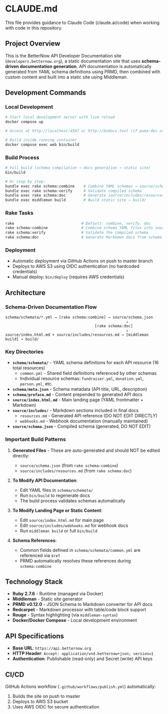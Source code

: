 # CLAUDE.md

This file provides guidance to Claude Code (claude.ai/code) when working with code in this repository.

## Project Overview

This is the BetterNow API Developer Documentation site (`developers.betternow.org`), a static documentation site that uses **schema-driven documentation generation**. API documentation is automatically generated from YAML schema definitions using PRMD, then combined with custom content and built into a static site using Middleman.

## Development Commands

### Local Development
```bash
# Start local development server with live reload
docker compose up

# Access at http://localhost:4567 or http://bndocs.test (if puma-dev configured)

# Build inside running container
docker compose exec web bin/build
```

### Build Process
```bash
# Full build (schema compilation → docs generation → static site)
bin/build

# Or step by step:
bundle exec rake schema:combine    # Combine YAML schemas → source/schema.json
bundle exec rake schema:verify     # Validate compiled schema
bundle exec rake schema:doc        # Generate source/includes/resources.md
bundle exec middleman build        # Build static site → build/
```

### Rake Tasks
```bash
rake                              # Default: combine, verify, doc
rake schema:combine               # Combine schema YAML files into source/schema.json
rake schema:verify                # Validate the compiled schema
rake schema:doc                   # Generate Markdown docs from schema
```

### Deployment
- Automatic deployment via GitHub Actions on push to master branch
- Deploys to AWS S3 using OIDC authentication (no hardcoded credentials)
- Manual deploy: `bin/deploy` (requires AWS credentials)

## Architecture

### Schema-Driven Documentation Flow
```
schema/schemata/*.yml → [rake schema:combine] → source/schema.json
                                                      ↓
                                        [rake schema:doc]
                                                      ↓
source/index.html.md + source/includes/resources.md → [middleman build] → build/
```

### Key Directories

- **`schema/schemata/`** - YAML schema definitions for each API resource (16 total resources)
  - `common.yml` - Shared field definitions referenced by other schemas
  - Individual resource schemas: `fundraiser.yml`, `donation.yml`, `person.yml`, etc.
- **`schema/meta.json`** - Schema metadata (API title, URL, description)
- **`schema/preface.md`** - Content prepended to generated API docs
- **`source/index.html.md`** - Main landing page (YAML frontmatter + Markdown)
- **`source/includes/`** - Markdown sections included in final docs
  - `resources.md` - Generated API reference (DO NOT EDIT DIRECTLY)
  - `webhooks.md` - Webhook documentation (manually maintained)
- **`source/schema.json`** - Compiled schema (generated, DO NOT EDIT)

### Important Build Patterns

1. **Generated Files** - These are auto-generated and should NOT be edited directly:
   - `source/schema.json` (from `rake schema:combine`)
   - `source/includes/resources.md` (from `rake schema:doc`)

2. **To Modify API Documentation**:
   - Edit YAML files in `schema/schemata/`
   - Run `bin/build` to regenerate docs
   - The build process validates schemas automatically

3. **To Modify Landing Page or Static Content**:
   - Edit `source/index.html.md` for main page
   - Edit `source/includes/webhooks.md` for webhook docs
   - Run `middleman build` or full `bin/build`

4. **Schema References**:
   - Common fields defined in `schema/schemata/common.yml` are referenced via `$ref`
   - PRMD automatically resolves these references during `schema:combine`

## Technology Stack

- **Ruby 2.7.6** - Runtime (managed via Docker)
- **Middleman** - Static site generator
- **PRMD v0.12.0** - JSON Schema to Markdown converter for API docs
- **Redcarpet** - Markdown processor with table/code block support
- **Rouge** - Syntax highlighting (via `middleman-syntax`)
- **Docker/Docker Compose** - Local development environment

## API Specifications

- **Base URL**: `https://api.betternow.org`
- **HTTP Header**: `Accept: application/vnd.betternow+json; version=1`
- **Authentication**: Publishable (read-only) and Secret (write) API keys

## CI/CD

GitHub Actions workflow (`.github/workflows/publish.yml`) automatically:
1. Builds the site on push to master
2. Deploys to AWS S3 bucket
3. Uses AWS OIDC for secure authentication
